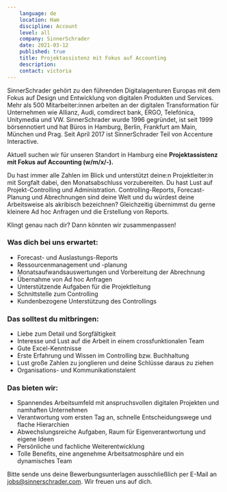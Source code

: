 ```yaml
---
    language: de
    location: Ham
    discipline: Account 
    level: all
    company: SinnerSchrader
    date: 2021-03-12
    published: true
    title: Projektassistenz mit Fokus auf Accounting
    description: 
    contact: victoria
---
```


SinnerSchrader gehört zu den führenden Digitalagenturen Europas mit dem Fokus auf Design und Entwicklung von digitalen Produkten und Services. Mehr als 500 Mitarbeiter:innen arbeiten an der digitalen Transformation für Unternehmen wie Allianz, Audi, comdirect bank, ERGO, Telefónica, Unitymedia und VW. SinnerSchrader wurde 1996 gegründet, ist seit 1999 börsennotiert und hat Büros in Hamburg, Berlin, Frankfurt am Main, München und Prag. Seit April 2017 ist SinnerSchrader Teil von Accenture Interactive.
 
Aktuell suchen wir für unseren Standort in Hamburg eine **Projektassistenz mit Fokus auf Accounting (w/m/x/-).**

Du hast immer alle Zahlen im Blick und unterstützt deine:n Projektleiter:in mit Sorgfalt dabei, den Monatsabschluss vorzubereiten. Du hast Lust auf Projekt-Controlling und Administration. Controlling-Reports, Forecast-Planung und Abrechnungen sind deine Welt und du würdest deine Arbeitsweise als akribisch bezeichnen? Gleichzeitig übernimmst du gerne kleinere Ad hoc Anfragen und die Erstellung von Reports. 

Klingt genau nach dir? Dann könnten wir zusammenpassen!

### Was dich bei uns erwartet:

- Forecast- und Auslastungs-Reports
- Ressourcenmanagement und -planung
- Monatsaufwandsauswertungen und Vorbereitung der Abrechnung
- Übernahme von Ad hoc Anfragen
- Unterstützende Aufgaben für die Projektleitung
- Schnittstelle zum Controlling
- Kundenbezogene Unterstützung des Controllings

### Das solltest du mitbringen: 

- Liebe zum Detail und Sorgfältigkeit
- Interesse und Lust auf die Arbeit in einem crossfunktionalen Team
- Gute Excel-Kenntnisse
- Erste Erfahrung und Wissen im Controlling bzw. Buchhaltung 
- Lust große Zahlen zu jonglieren und deine Schlüsse daraus zu ziehen 
- Organisations- und Kommunikationstalent

### Das bieten wir:

- Spannendes Arbeitsumfeld mit anspruchsvollen digitalen Projekten und namhaften Unternehmen
- Verantwortung vom ersten Tag an, schnelle Entscheidungswege und flache Hierarchien
- Abwechslungsreiche Aufgaben, Raum für Eigenverantwortung und eigene Ideen
- Persönliche und fachliche Weiterentwicklung
- Tolle Benefits, eine angenehme Arbeitsatmosphäre und ein dynamisches Team

Bitte sende uns deine Bewerbungsunterlagen ausschließlich per E-Mail an <jobs@sinnerschrader.com>. Wir freuen uns auf dich.
